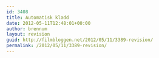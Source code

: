 ```yaml
---
id: 3408
title: Automatisk kladd
date: 2012-05-11T12:48:01+00:00
author: brennum
layout: revision
guid: http://filmbloggen.net/2012/05/11/3389-revision/
permalink: /2012/05/11/3389-revision/
---
```

